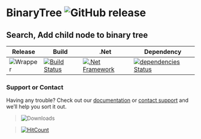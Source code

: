 # BinaryTree ![GitHub release](https://img.shields.io/github/release/ajeetx/BinaryTree.svg?style=for-the-badge)

## Search, Add child node to binary tree
	
| Release | Build | .Net  | Dependency |  
| ---     | ---   | ---    | ---        |
|![Wrapper](https://img.shields.io/badge/Binary-Tree-blue.svg) | [![Build Status](https://travis-ci.org/AJEETX/BinaryTree.png?branch=master&style=for-the-badge)](https://travis-ci.org/AJEETX/BinaryTree) | [![.Net Framework](https://img.shields.io/badge/DotNet-4.6.1-blue.svg?style=plastic)](https://www.microsoft.com/en-au/download/details.aspx?id=49981) | [![dependencies Status](https://img.shields.io/badge/dependency-none-brightgreen.svg?style=plastic)](https://img.shields.io/badge/dependency-none-brightgreen.svg) |



### Support or Contact

Having any trouble? Check out our [documentation](https://github.com/AJEETX/BinaryTree/blob/master/README.md) or [contact support](mailto:ajeetkumar@email.com) and we’ll help you sort it out.

>![Downloads](https://img.shields.io/badge/downloads-100-blue.svg?style=plastic)

> [![HitCount](http://hits.dwyl.io/ajeetx/BinaryTree/projects/1.svg)](http://hits.dwyl.io/ajeetx/BinaryTree/projects/1)
